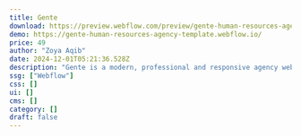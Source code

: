 ```yaml
---
title: Gente
download: https://preview.webflow.com/preview/gente-human-resources-agency-template?utm_medium=preview_link&utm_source=designer&utm_content=gente-human-resources-agency-template&preview=daa89409a8b0381b8577118757454d25&locale=en&workflow=preview
demo: https://gente-human-resources-agency-template.webflow.io/
price: 49
author: "Zoya Aqib"
date: 2024-12-01T05:21:36.528Z
description: "Gente is a modern, professional and responsive agency website template designed for tech-centered businesses in the fields of recruitment, marketing and technology."
ssg: ["Webflow"]
css: []
ui: []
cms: []
category: []
draft: false
---
```

